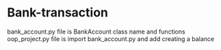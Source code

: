 # Bank-transaction

bank_account.py file is BankAccount class name and functions
oop_project.py file is import bank_account.py and add creating a balance
